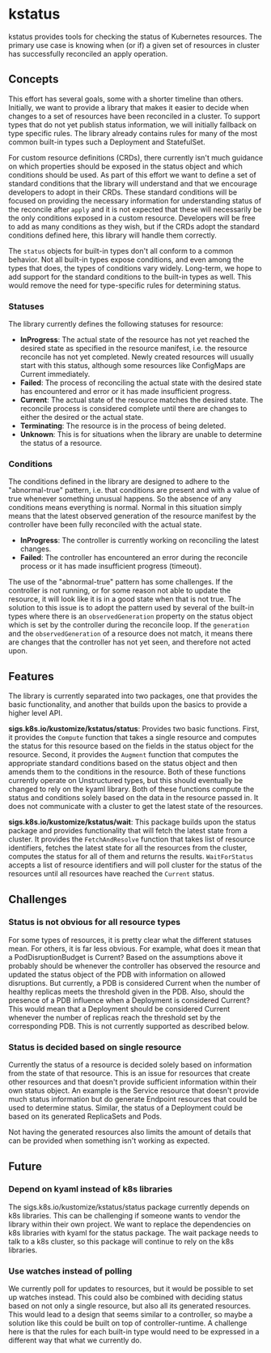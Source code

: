 # kstatus

kstatus provides tools for checking the status of Kubernetes resources. The primary use case is knowing when 
(or if) a given set of resources in cluster has successfully reconciled an apply operation.

## Concepts

This effort has several goals, some with a shorter timeline than others. Initially, we want to provide
a library that makes it easier to decide when changes to a set of resources have been reconciled in a cluster.
To support types that do not yet publish status information, we will initially fallback on type specific rules. 
The library already contains rules for many of the most common built-in types such a Deployment and StatefulSet.

For custom resource definitions (CRDs), there currently isn't much guidance on which properties should be exposed in the status
object and which conditions should be used. As part of this effort we want to define a set of standard conditions
that the library will understand and that we encourage developers to adopt in their CRDs. These standard conditions will
be focused on providing the necessary information for understanding status of the reconcile after `apply` and it is not
expected that these will necessarily be the only conditions exposed in a custom resource. Developers will be free to add as many conditions
as they wish, but if the CRDs adopt the standard conditions defined here, this library will handle them correctly.

The `status` objects for built-in types don't all conform to a common behavior. Not all built-in types expose conditions,
and even among the types that does, the types of conditions vary widely. Long-term, we hope to add support for the
standard conditions to the built-in types as well. This would remove the need for type-specific rules for determining
status.

### Statuses

The library currently defines the following statuses for resource:
* __InProgress__: The actual state of the resource has not yet reached the desired state as specified in the
resource manifest, i.e. the resource reconcile has not yet completed. Newly created resources will usually 
start with this status, although some resources like ConfigMaps are Current immediately.
* __Failed__: The process of reconciling the actual state with the desired state has encountered and error
or it has made insufficient progress.
* __Current__: The actual state of the resource matches the desired state. The reconcile process is considered
complete until there are changes to either the desired or the actual state.
* __Terminating__: The resource is in the process of being deleted.
* __Unknown__: This is for situations when the library are unable to determine the status of a resource.

### Conditions

The conditions defined in the library are designed to adhere to the "abnormal-true" pattern, i.e. that 
conditions are present and with a value of true whenever something unusual happens. So the absence of
any conditions means everything is normal. Normal in this situation simply means that the latest observed 
generation of the resource manifest by the controller have been fully reconciled with the actual state. 

* __InProgress__: The controller is currently working on reconciling the latest changes.
* __Failed__: The controller has encountered an error during the reconcile process or it has made
insufficient progress (timeout).

The use of the "abnormal-true" pattern has some challenges. If the controller is not running, or for some
reason not able to update the resource, it will look like it is in a good state when that is not true. The
solution to this issue is to adopt the pattern used by several of the built-in types where there is an
`observedGeneration` property on the status object which is set by the controller during the reconcile loop.
If the `generation` and the `observedGeneration` of a resource does not match, it means there are changes
that the controller has not yet seen, and therefore not acted upon.

## Features

The library is currently separated into two packages, one that provides the basic functionality, and another that
builds upon the basics to provide a higher level API.

**sigs.k8s.io/kustomize/kstatus/status**: Provides two basic functions. First, it provides the `Compute` function
that takes a single resource and computes the status for this resource based on the fields in the status object for
the resource. Second, it provides the `Augment` function that computes the appropriate standard conditions based on
the status object and then amends them to the conditions in the resource. Both of these functions currently operate
on Unstructured types, but this should eventually be changed to rely on the kyaml library. Both of these functions 
compute the status and conditions solely based on the data in the resource passed in. It does not communicate with
a cluster to get the latest state of the resources.

**sigs.k8s.io/kustomize/kstatus/wait**: This package builds upon the status package and provides functionality that
will fetch the latest state from a cluster. It provides the `FetchAndResolve` function that takes list of resource
identifiers, fetches the latest state for all the resources from the cluster, computes the status for all of them and
returns the results. `WaitForStatus` accepts a list of resource identifiers and will poll cluster for the status of 
the resources until all resources have reached the `Current` status.

## Challenges

### Status is not obvious for all resource types

For some types of resources, it is pretty clear what the different statuses mean. For others, it
is far less obvious. For example, what does it mean that a PodDisruptionBudget is Current? Based on
the assumptions above it probably should be whenever the controller has observed the resource
and updated the status object of the PDB with information on allowed disruptions. But currently, a PDB is
considered Current when the number of healthy replicas meets the threshold given in the PDB. Also, should
the presence of a PDB influence when a Deployment is considered Current? This would mean that a Deployment
should be considered Current whenever the number of replicas reach the threshold set by the corresponding
PDB. This is not currently supported as described below.

### Status is decided based on single resource
Currently the status of a resource is decided solely based on information from
the state of that resource. This is an issue for resources that create other resources
and that doesn't provide sufficient information within their own status object. An example
is the Service resource that doesn't provide much status information but do generate Endpoint
resources that could be used to determine status. Similar, the status of a Deployment could be 
based on its generated ReplicaSets and Pods.

Not having the generated resources also limits the amount of details that can be provided
when something isn't working as expected.


## Future

### Depend on kyaml instead of k8s libraries
The sigs.k8s.io/kustomize/kstatus/status package currently depends on k8s libraries. This can be 
challenging if someone wants to vendor the library within their own project. We want to replace
the dependencies on k8s libraries with kyaml for the status package. The wait package needs to 
talk to a k8s cluster, so this package will continue to rely on the k8s libraries.

### Use watches instead of polling

We currently poll for updates to resources, but it would be possible to set up
watches instead. This could also be combined with deciding status based on not only a single
resource, but also all its generated resources. This would lead to a design that seems similar
to a controller, so maybe a solution like this could be built on top of controller-runtime. 
A challenge here is that the rules for each built-in type would need to be expressed in a different
way that what we currently do.